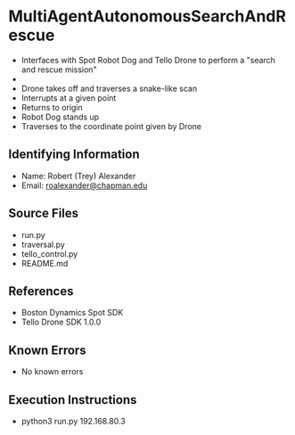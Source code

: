 # MultiAgentAutonomousSearchAndRescue

* Interfaces with Spot Robot Dog and Tello Drone to perform a "search and rescue mission"
* 
* Drone takes off and traverses a snake-like scan
* Interrupts at a given point
* Returns to origin
* Robot Dog  stands up
* Traverses to the coordinate point given by Drone

## Identifying Information

* Name: Robert (Trey) Alexander
* Email: roalexander@chapman.edu

## Source Files

* run.py
* traversal.py
* tello_control.py
* README.md

## References

* Boston Dynamics Spot SDK
* Tello Drone SDK 1.0.0

## Known Errors

* No known errors

## Execution Instructions

*  python3 run.py 192.168.80.3
